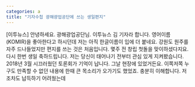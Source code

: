 ```yaml
---
categories: a
title: "기자수첩 광해광업공단에 쓰는 생일편지"
---
```

[이투뉴스] 안녕하세요. 광해광업공단님. 이투뉴스 김 기자라 합니다. 영어이름(KOMIR)을 좋아한다고 하시던데 저는 아직 한글이름이 입에 더 붙네요. 강원도 원주를 자주 드나들었지만 편지를 쓰는 것은 처음입니다. 몇주 전 창립 첫돌을 맞이하셨다지요. 다시 한번 생일 축하드립니다. 저는 당신이 태어나기 전부터 관심 있게 지켜봤습니다. 2018년 3월 시끄러웠던 토론회가 기억이 납니다. 그날 현장에 있었거든요. 이쪽저쪽 누구도 만족할 수 없던 내용에 한때 큰 목소리가 오가기도 했었죠. 충분히 이해합니다. 저조차도 납득하기 어려웠는데